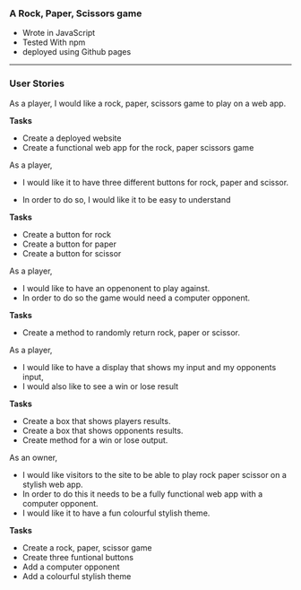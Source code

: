 ### A Rock, Paper, Scissors game


- Wrote in JavaScript
- Tested With npm
- deployed using Github pages

-------------------------------------
### User Stories


As a player,
I would like a rock, paper, scissors game to play on a web app.

**Tasks**

- Create a deployed website
- Create a functional web app for the rock, paper scissors game

As a player,
- I would like it to have three different buttons for rock, paper and scissor.

- In order to do so, I would like it to be easy to understand

**Tasks**

- Create a button for rock
- Create a button for paper
- Create a button for scissor

As a player,
- I would like to have an oppenonent to play against.
- In order to do so the game would need a computer opponent.

**Tasks**

- Create a method to randomly return rock, paper or scissor.


As a player,
- I would like to have a display that shows my input and my opponents input,
- I would also like to see a win or lose result

**Tasks**

- Create a box that shows players results.
- Create a box that shows opponents results.
- Create method for a win or lose output.


As an owner,
- I would like visitors to the site to be able to play rock paper scissor on a stylish web app.
- In order to do this it needs to be a fully functional web app with a computer opponent.
- I would like it to have a fun colourful stylish theme.

**Tasks**

- Create a rock, paper, scissor game
- Create three funtional buttons
- Add a computer opponent
- Add a colourful stylish theme